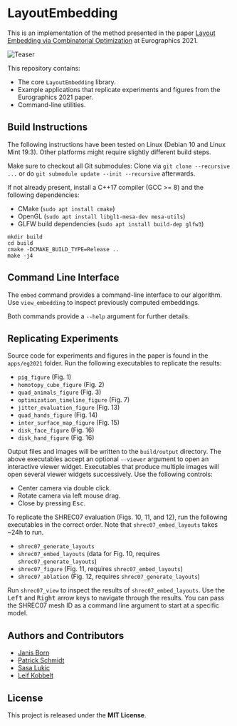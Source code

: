 # LayoutEmbedding

This is an implementation of the method presented in the paper [Layout Embedding via Combinatorial Optimization](https://www.graphics.rwth-aachen.de/publication/03329/) at Eurographics 2021.

![Teaser](teaser.png)

This repository contains:
* The core `LayoutEmbedding` library.
* Example applications that replicate experiments and figures from the Eurographics 2021 paper.
* Command-line utilities.

## Build Instructions

The following instructions have been tested on Linux (Debian 10 and Linux Mint 19.3).
Other platforms might require slightly different build steps.

Make sure to checkout all Git submodules:
Clone via `git clone --recursive ...`
or do `git submodule update --init --recursive` afterwards.

If not already present, install a C++17 compiler (GCC >= 8) and the following dependencies:
* CMake (`sudo apt install cmake`)
* OpenGL (`sudo apt install libgl1-mesa-dev mesa-utils`)
* GLFW build dependencies (`sudo apt install build-dep glfw3`)

```
mkdir build
cd build
cmake -DCMAKE_BUILD_TYPE=Release ..
make -j4
```

## Command Line Interface

The `embed` command provides a command-line interface to our algorithm.
Use `view_embedding` to inspect previously computed embeddings.

Both commands provide a `--help` argument for further details.

## Replicating Experiments

Source code for experiments and figures in the paper is found in the `apps/eg2021` folder.
Run the following executables to replicate the results:

* `pig_figure` (Fig. 1)
* `homotopy_cube_figure` (Fig. 2)
* `quad_animals_figure` (Fig. 3)
* `optimization_timeline_figure` (Fig. 7)
* `jitter_evaluation_figure` (Fig. 13)
* `quad_hands_figure` (Fig. 14)
* `inter_surface_map_figure` (Fig. 15)
* `disk_face_figure` (Fig. 16)
* `disk_hand_figure` (Fig. 16)

Output files and images will be written to the `build/output` directory.
The above executables accept an optional `--viewer` argument to open an interactive viewer widget.
Executables that produce multiple images will open several viewer widgets successively.
Use the following controls:
* Center camera via double click.
* Rotate camera via left mouse drag.
* Close by pressing <kbd>Esc</kbd>.

To replicate the SHREC07 evaluation (Figs. 10, 11, and 12), run the following executables in the correct order.
Note that `shrec07_embed_layouts` takes ~24h to run.

* `shrec07_generate_layouts`
* `shrec07_embed_layouts` (data for Fig. 10, requires `shrec07_generate_layouts`)
* `shrec07_figure` (Fig. 11, requires `shrec07_embed_layouts`)
* `shrec07_ablation` (Fig. 12, requires `shrec07_generate_layouts`)

Run `shrec07_view` to inspect the results of `shrec07_embed_layouts`.
Use the <kbd>Left</kbd> and <kbd>Right</kbd> arrow keys to navigate through the results.
You can pass the SHREC07 mesh ID as a command line argument to start at a specific model.

## Authors and Contributors

* [Janis Born](https://www.graphics.rwth-aachen.de/person/97/)
* [Patrick Schmidt](https://www.graphics.rwth-aachen.de/person/232/)
* [Sasa Lukic](https://www.graphics.rwth-aachen.de/person/300/)
* [Leif Kobbelt](https://www.graphics.rwth-aachen.de/person/3/)

## License

This project is released under the **MIT License**.
